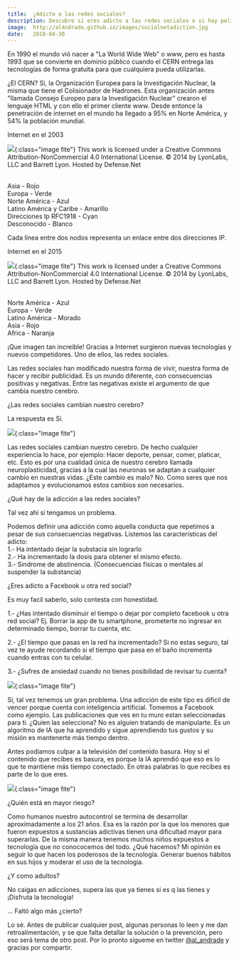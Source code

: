 ```yaml
---
title:	¿Adicto a las redes sociales?
description: Descubre si eres adicto a las redes sociales o si hay peligros por el uso de las mismas
image: 	http://al4ndrade.github.io/images/socialnetadiction.jpg
date: 	2018-04-30
---
```


<link rel="stylesheet" href="{{site.baseurl}}/css/blogposts.css">

En 1990 el mundo vió nacer a "La World Wide Web" o www, pero es hasta 1993 que se convierte en dominio público cuando el CERN entrega las tecnologías de forma gratuita para que cualquiera pueda utilizarlas.
 
¿El CERN? Si, la Organización Europea para la Investigación Nuclear, la misma que tiene el Colisionador de Hadrones. Esta organización antes "llamada Consejo Europeo para la Investigación Nuclear" crearon el lenguaje HTML y con ello el primer cliente www.  Desde entonce la penetración de internet en el mundo ha llegado a 95% en Norte América, y 54% la población mundial.

Internet en el 2003

![]({{site.baseurl}}/images/internet2003.png){:class="image fite"} This work is licensed under a Creative Commons Attribution-NonCommercial 4.0 International License.
© 2014 by LyonLabs, LLC and Barrett Lyon.  Hosted by Defense.Net

<br>Asia - Rojo
<br>Europa - Verde
<br>Norte América - Azul
<br>Latino América y Caribe - Amarillo
<br>Direcciones Ip RFC1918 - Cyan
<br>Desconocido - Blanco

Cada línea entre dos nodos representa un enlace entre dos direcciones IP.

Internet en el 2015


![]({{site.baseurl}}/images/internet2015.png){:class="image fite"} This work is licensed under a Creative Commons Attribution-NonCommercial 4.0 International License.
© 2014 by LyonLabs, LLC and Barrett Lyon.  Hosted by Defense.Net

<br>Norte América - Azul
<br>Europa - Verde
<br>Latino América - Morado
<br>Asia - Rojo
<br>Africa - Naranja


¡Que imagen tan increible! Gracias a Internet surgieron nuevas tecnologías y nuevos competidores. Uno de ellos, las redes sociales.

Las redes sociales han modificado nuestra forma de vivir, nuestra forma de hacer y recibir publicidad. Es un mundo diferente, con consecuencias positivas y negativas. Entre las negativas existe el argumento de que cambia nuestro cerebro.

¿Las redes sociales cambian nuestro cerebro?

La respuesta es Si.

![]({{site.baseurl}}/images/surpriseFace.jpeg){:class="image fite"}

Las redes sociales cambian nuestro cerebro. De hecho cualquier experiencia lo hace, por ejemplo: Hacer deporte, pensar, comer, platicar, etc. Esto es por una cualidad única de nuestro cerebro llamada neuroplasticidad, gracias a la cual las neuronas se adaptan a cualquier cambio en nuestras vidas.
¿Este cambio es malo?
No. Como seres que nos adaptamos y evolucionamos estos cambios son necesarios.

¿Qué hay de la adicción a las redes sociales?

Tal vez ahí si tengamos un problema.

Podemos definir una adicción como aquella conducta que repetimos a pesar de sus consecuencias negativas. 
Listemos las características del adicto:
<br> 1.- Ha intentado dejar la substacia sin lograrlo
<br> 2.- Ha incrementado la dosis para obtener el mismo efecto.
<br> 3.- Sindrome de abstinencia. (Consecuencias físicas o mentales al suspender la substancia)

¿Eres adicto a Facebook u otra red social?

Es muy facil saberlo, solo contesta con honestidad.

1.- ¿Has intentado disminuir el tiempo o dejar por completo facebook u otra red social?
Ej. Borrar la app de tu smartphone, prometerte no ingresar en determinado tiempo, borrar tu cuenta, etc.

2.- ¿El tiempo que pasas en la red ha incrementado?
Si no estas seguro, tal vez te ayude recordando si el tiempo que pasa en el baño incrementa cuando entras con tu celular.

3.- ¿Sufres de ansiedad cuando no tienes posibilidad de revisar tu cuenta?


![]({{site.baseurl}}/images/joey.gif){:class="image fite"}

Si, tal vez tenemos un gran problema. Una adicción de este tipo es dificil de vencer porque cuenta con inteligencia artificial. Tomemos a Facebook como ejemplo. Las publicaciones que ves en tu muro estan seleccionadas para ti. ¿Quien las selecciona? No es alguien tratando de manipularte. Es un algoritmo de IA que ha aprendido y sigue aprendiendo tus gustos y su misión es mantenerte más tiempo dentro. 

Antes podíamos culpar a la televisión del contenido basura. Hoy si el contenido que recibes es basura, es porque la IA aprendió que eso es lo que te mantiene más tiempo conectado. En otras palabras lo que recibes es parte de lo que eres.

![]({{site.baseurl}}/images/contempt.jpg){:class="image fite"}

¿Quién está en mayor riesgo?

Como humanos nuestro autocontrol se termina de desarrollar aproximadamente a los 21 años. Esa es la razón por la que los menores que fueron expuestos a sustancias adictivas tienen una dificultad mayor para superarlas.
De la misma manera tenemos muchos niños expuestos a tecnología que no conococemos del todo. ¿Qué hacemos? Mi opinión es seguir lo que hacen los poderosos de la tecnología. Generar buenos hábitos en sus hijos y moderar el uso de la tecnología.

¿Y como adultos?

No caigas en adicciones, supera las que ya tienes si es q las tienes y ¡Disfruta la tecnología!


... Faltó algo más ¿cierto?

Lo sé. Antes de publicar cualquier post, algunas personas lo leen y me dan retroalimentación, y se que falta detallar la solución o la prevención, pero eso será tema de otro post. Por lo pronto sigueme en twitter [@al_andrade](https://www.twitter.com/al_andrade) y gracias por compartir.






